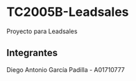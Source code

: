 # TC2005B-Leadsales
Proyecto para Leadsales

## Integrantes
Diego Antonio García Padilla - A01710777